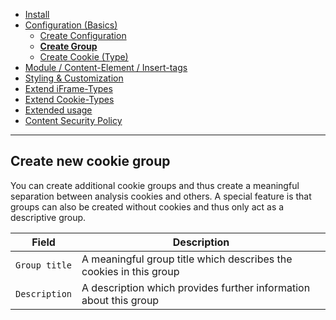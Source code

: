 - [Install](INSTALL.md)
- [Configuration (Basics)](BASICS.md)
    - [Create Configuration](CONFIGURATION.md)
    - [**Create Group**](GROUP.md)
    - [Create Cookie (Type)](COOKIE.md)
- [Module / Content-Element / Insert-tags](MOD_CE_MISC.md)
- [Styling & Customization](CUSTOMIZATION.md)
- [Extend iFrame-Types](EXTEND_IFRAME.md)
- [Extend Cookie-Types](EXTEND_TYPE.md)
- [Extended usage](EXTENDED_USAGE.md)
- [Content Security Policy](CONTENT_SECURITY_POLICY.md)

---

## Create new cookie group
You can create additional cookie groups and thus create a meaningful separation between analysis cookies and others. A special feature is that groups can also be created without cookies and thus only act as a descriptive group.

Field | Description
---------- | -----------
`Group title` | A meaningful group title which describes the cookies in this group
`Description` | A description which provides further information about this group